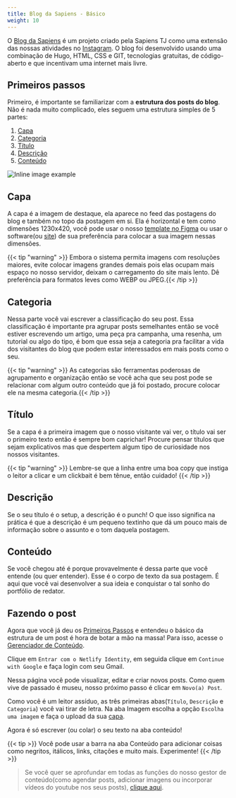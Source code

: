 ```yaml
---
title: Blog da Sapiens - Básico
weight: 10
---
```


O [Blog da Sapiens](sapienstj.netlify.app) é um projeto criado pela Sapiens TJ como uma extensão das nossas atividades no [Instagram](https://instagram.com/sapienstj). O blog foi desenvolvido usando uma combinação de Hugo, HTML, CSS e GIT, tecnologias gratuitas, de código-aberto e que incentivam uma internet mais livre.

## Primeiros passos

Primeiro, é importante se familiarizar com a __estrutura dos posts do blog__. Não é nada muito complicado, eles seguem uma estrutura simples de 5 partes:

1. [Capa](#capa)
2. [Categoria](#categoria)
3. [Título](#título)
4. [Descrição](#descrição)
5. [Conteúdo](#conteúdo)

![Inline image example](../../../images/blog/estrutura-post.png)

## Capa

A capa é a imagem de destaque, ela aparece no feed das postagens do blog e também no topo da postagem em si. Ela é horizontal e tem como dimensões 1230x420, você pode usar o nosso [template no Figma](https://www.figma.com/file/xg0u3GA4mrsYT5tSzduTjz/Capas?node-id=0%3A1) ou usar o software(ou [site](https://www.canva.com)) de sua preferência para colocar a sua imagem nessas dimensões.

{{< tip "warning" >}}
Embora o sistema permita imagens com resoluções maiores, evite colocar imagens grandes demais pois elas ocupam mais espaço no nosso servidor, deixam o carregamento do site mais lento. Dê preferência para formatos leves como WEBP ou JPEG.{{< /tip >}}

## Categoria

Nessa parte você vai escrever a classificação do seu post. Essa classificação é importante pra agrupar posts semelhantes então se você estiver escrevendo um artigo, uma peça pra campanha, uma resenha, um tutorial ou algo do tipo, é bom que essa seja a categoria pra facilitar a vida dos visitantes do blog que podem estar interessados em mais posts como o seu.

{{< tip "warning" >}}
As categorias são ferramentas poderosas de agrupamento e organização então se você acha que seu post pode se relacionar com algum outro conteúdo que já foi postado, procure colocar ele na mesma categoria.{{< /tip >}}

## Título

Se a capa é a primeira imagem que o nosso visitante vai ver, o título vai ser o primeiro texto então é sempre bom caprichar! Procure pensar títulos que sejam explicativos mas que despertem algum tipo de curiosidade nos nossos visitantes. 

{{< tip "warning" >}}
Lembre-se que a linha entre uma boa copy que instiga o leitor a clicar e um clickbait é bem tênue, então cuidado!
{{< /tip >}}

## Descrição

Se o seu título é o setup, a descrição é o punch! O que isso significa na prática é que a descrição é um pequeno textinho que dá um pouco mais de informação sobre o assunto e o tom daquela postagem.

## Conteúdo

Se você chegou até é porque provavelmente é dessa parte que você entende (ou quer entender). Esse é o corpo de texto da sua postagem. É aqui que você vai desenvolver a sua ideia e conquistar o tal sonho do portfólio de redator. 

## Fazendo o post
Agora que você já deu os [Primeiros Passos](#primeiros-passos) e entendeu o básico da estrutura de um post é hora de botar a mão na massa! Para isso, acesse o [Gerenciador de Conteúdo](https://sapienstj.netlify.app/admin). 

Clique em `Entrar com o Netlify Identity`, em seguida clique em `Continue with Google` e faça login com seu Gmail.

Nessa página você pode visualizar, editar e criar novos posts. Como quem vive de passado é museu, nosso próximo passo é clicar em `Novo(a) Post`. 

Como você é um leitor assíduo, as três primeiras abas(`Título`, `Descrição` e `Categoria`) você vai tirar de letra. Na aba Imagem escolha a opção `Escolha uma imagem` e faça o upload da sua [capa](#capa).

Agora é só escrever (ou colar) o seu texto na aba conteúdo!

{{< tip >}}
Você pode usar a barra na aba Conteúdo para adicionar coisas como negritos, itálicos, links, citações e muito mais. Experimente!
{{< /tip >}}

> Se você quer se aprofundar em todas as funções do nosso gestor de conteúdo(como agendar posts, adicionar imagens ou incorporar vídeos do youtube nos seus posts), [clique aqui](../avancado).
